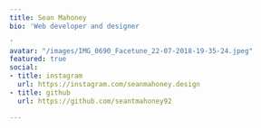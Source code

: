 ```yaml
---
title: Sean Mahoney
bio: 'Web developer and designer

'
avatar: "/images/IMG_0690_Facetune_22-07-2018-19-35-24.jpeg"
featured: true
social:
- title: instagram
  url: https://instagram.com/seanmahoney.design
- title: github
  url: https://github.com/seantmahoney92

---
```

